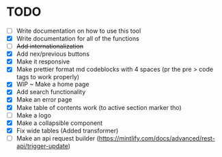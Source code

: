 # TODO

- [ ] Write documentation on how to use this tool
- [x] Write documentation for all of the functions
- [ ] ~~Add internationalization~~
- [x] Add nex/previous buttons
- [x] Make it responsive
- [x] Make prettier format md codeblocks with 4 spaces (pr the pre > code tags to work properly)
- [x] WIP ~ Make a home page
- [x] Add search functionality
- [x] Make an error page
- [x] Make table of contents work (to active section marker tho)
- [ ] Make a logo
- [x] Make a collapsible component
- [x] Fix wide tables (Added transformer)
- [ ] Make an api request builder (https://mintlify.com/docs/advanced/rest-api/trigger-update)
